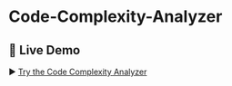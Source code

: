 # Code-Complexity-Analyzer
## 🚀 Live Demo

▶️ [Try the Code Complexity Analyzer](https://arpita0723‑code‑complexity‑analyzer.streamlit.app)
